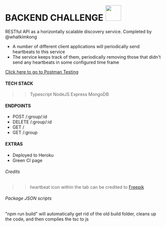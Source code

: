 # BACKEND CHALLENGE <img src="./src/public/heartbeat.png" height="50px">

RESTful API as a horizontally scalable discovery service.
Completed by @whatkimkong

- A number of different client applications will periodically send heartbeats to this service
- The service keeps track of them, periodically removing those that didn't send any heartbeats in some configured time frame

[Click here to go to Postman Testing](https://app.getpostman.com/join-team?invite_code=5ffc23705657a99e7b971172adae551b&target_code=e89ce5577ba2e8399b3897c46f3fc251)

#### TECH STACK

>> Typescript
>> NodeJS
>> Express
>> MongoDB

#### ENDPOINTS

- POST /:group/:id
- DELETE /:group/:id
- GET /
- GET /:group


#### EXTRAS

- Deployed to Heroku
- Green CI page


###### Credits 
>> heartbeat icon within the tab can be credited to [Freepik](https://www.flaticon.com/free-icons/heartbeat)


###### Package JSON scripts

"npm run build" will automatically get rid of the old build folder, cleans up the code, and then compiles the tsc to js 
